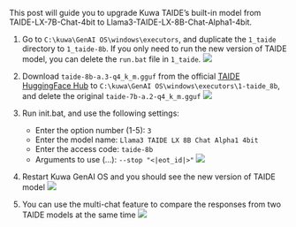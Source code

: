 This post will guide you to upgrade Kuwa TAIDE’s built-in model from TAIDE-LX-7B-Chat-4bit to Llama3-TAIDE-LX-8B-Chat-Alpha1-4bit.

1. Go to `C:\kuwa\GenAI OS\windows\executors`, and duplicate the `1_taide` directory to `1_taide-8b`. If you only need to run the new version of TAIDE model, you can delete the `run.bat` file in `1_taide`.
    ![](./img/2024-04-29-taide-8b/copy-taide-config.png)

2. Download `taide-8b-a.3-q4_k_m.gguf` from the official [TAIDE HuggingFace Hub](https://huggingface.co/taide/Llama3-TAIDE-LX-8B-Chat-Alpha1-4bit) to `C:\kuwa\GenAI OS\windows\executors\1-taide_8b`, and delete the original `taide-7b-a.2-q4_k_m.gguf` 
    ![](./img/2024-04-29-taide-8b/download-model.png)

<!-- truncate -->

3. Run init.bat, and use the following settings:
    - Enter the option number (1-5): `3`
    - Enter the model name: `Llama3 TAIDE LX 8B Chat Alpha1 4bit`
    - Enter the access code: `taide-8b`
    - Arguments to use (...): `--stop "<|eot_id|>"`
    ![](./img/2024-04-29-taide-8b/config-model.png)

4. Restart Kuwa GenAI OS and you should see the new version of TAIDE model
    ![](./img/2024-04-29-taide-8b/new-model-added.png)

5. You can use the multi-chat feature to compare the responses from two TAIDE models at the same time
    ![](./img/2024-04-29-taide-8b/multi-chat-result.png)